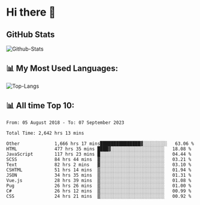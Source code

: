 # Hi there 👋

## GitHub Stats
![Github-Stats](https://github-readme-stats-sigma-five.vercel.app/api?username=ltorson&show_icons=true&theme=radical&count_private=true)

## 📊 My Most Used Languages:
![Top-Langs](https://github-readme-stats-sigma-five.vercel.app/api/top-langs/?username=LTorson&layout=compact&langs_count=10)

## 📊 All time Top 10:
<!--START_SECTION:waka-->

```text
From: 05 August 2018 - To: 07 September 2023

Total Time: 2,642 hrs 13 mins

Other             1,666 hrs 17 mins███████████████▓░░░░░░░░░   63.06 %
HTML              477 hrs 35 mins ████▓░░░░░░░░░░░░░░░░░░░░   18.08 %
JavaScript        117 hrs 23 mins █░░░░░░░░░░░░░░░░░░░░░░░░   04.44 %
SCSS              84 hrs 44 mins  ▓░░░░░░░░░░░░░░░░░░░░░░░░   03.21 %
Text              82 hrs 2 mins   ▓░░░░░░░░░░░░░░░░░░░░░░░░   03.10 %
CSHTML            51 hrs 14 mins  ▒░░░░░░░░░░░░░░░░░░░░░░░░   01.94 %
JSON              34 hrs 35 mins  ▒░░░░░░░░░░░░░░░░░░░░░░░░   01.31 %
Vue.js            28 hrs 39 mins  ▒░░░░░░░░░░░░░░░░░░░░░░░░   01.08 %
Pug               26 hrs 26 mins  ▒░░░░░░░░░░░░░░░░░░░░░░░░   01.00 %
C#                26 hrs 12 mins  ▒░░░░░░░░░░░░░░░░░░░░░░░░   00.99 %
CSS               24 hrs 21 mins  ▒░░░░░░░░░░░░░░░░░░░░░░░░   00.92 %
```

<!--END_SECTION:waka-->
